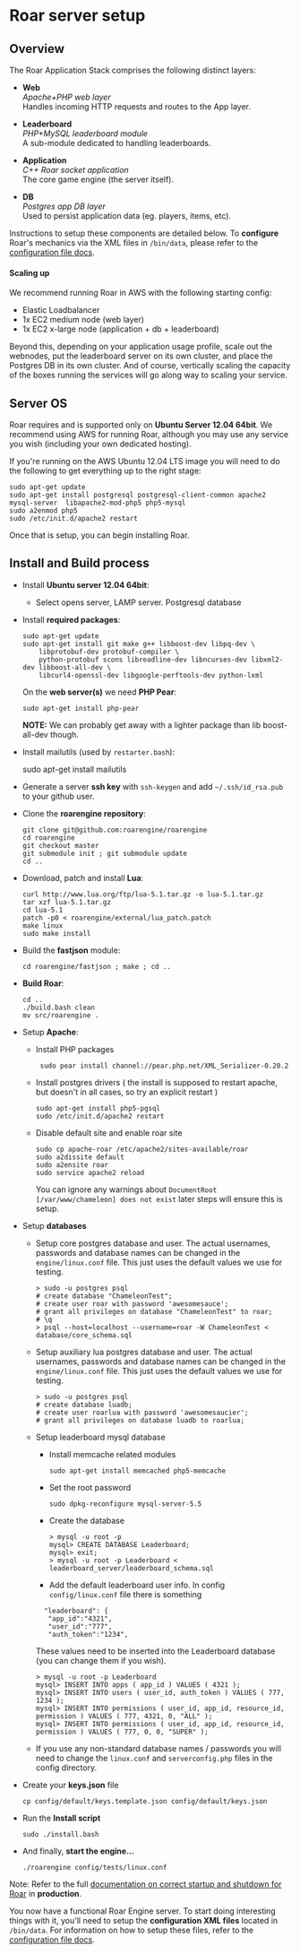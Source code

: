 # Roar server setup


## Overview
The Roar Application Stack comprises the following distinct layers:

- **Web**  
  _Apache+PHP web layer_  
  Handles incoming HTTP requests and routes to the App layer.

- **Leaderboard**  
  _PHP+MySQL leaderboard module_  
  A sub-module dedicated to handling leaderboards.

- **Application**  
  _C++ Roar socket application_  
  The core game engine (the server itself).

- **DB**  
  _Postgres app DB layer_  
  Used to persist application data (eg. players, items, etc).

Instructions to setup these components are detailed below. To **configure** Roar's mechanics via the XML files in `/bin/data`, please refer to the [configuration file docs](https://github.com/roarengine/roar-docs/tree/master/docs/configuration_files).

#### Scaling up
We recommend running Roar in AWS with the following starting config:

- Elastic Loadbalancer
- 1x EC2 medium node (web layer)
- 1x EC2 x-large node (application + db + leaderboard)

Beyond this, depending on your application usage profile, scale out the webnodes, put the leaderboard server on its own cluster, and place the Postgres DB in its own cluster. And of course, vertically scaling the capacity of the boxes running the services will go along way to scaling your service.


## Server OS

Roar requires and is supported only on **Ubuntu Server 12.04 64bit**. We recommend using AWS for running Roar, although you may use any service you wish (including your own dedicated hosting).

If you're running on the AWS Ubuntu 12.04 LTS image you will need to do the following to get everything up to the right stage:


    sudo apt-get update
    sudo apt-get install postgresql postgresql-client-common apache2 mysql-server  libapache2-mod-php5 php5-mysql
    sudo a2enmod php5
    sudo /etc/init.d/apache2 restart

Once that is setup, you can begin installing Roar. 


## Install and Build process

* Install **Ubuntu server 12.04 64bit**:
    * Select opens server, LAMP server. Postgresql database
* Install **required packages**:

     ~~~
     sudo apt-get update
     sudo apt-get install git make g++ libboost-dev libpq-dev \
         libprotobuf-dev protobuf-compiler \
         python-protobuf scons libreadline-dev libncurses-dev libxml2-dev libboost-all-dev \
         libcurl4-openssl-dev libgoogle-perftools-dev python-lxml
    ~~~

    On the **web server(s)** we need **PHP Pear**:

    ~~~
    sudo apt-get install php-pear
    ~~~

    **NOTE:** We can probably get away with a lighter package than lib boost-all-dev though.

* Install mailutils (used by `restarter.bash`):

    sudo apt-get install mailutils

* Generate a server **ssh key** with `ssh-keygen`  and add `~/.ssh/id_rsa.pub` to your github user.
* Clone the **roarengine repository**:
    ~~~
    git clone git@github.com:roarengine/roarengine
    cd roarengine
    git checkout master
    git submodule init ; git submodule update
    cd ..
    ~~~

* Download, patch and install **Lua**:

    ~~~
    curl http://www.lua.org/ftp/lua-5.1.tar.gz -o lua-5.1.tar.gz
    tar xzf lua-5.1.tar.gz
    cd lua-5.1
    patch -p0 < roarengine/external/lua_patch.patch
    make linux
    sudo make install
    ~~~

* Build the **fastjson** module:

    ~~~
    cd roarengine/fastjson ; make ; cd ..
    ~~~

* **Build Roar**:
    ~~~
    cd ..
    ./build.bash clean
    mv src/roarengine .
    ~~~

* Setup **Apache**:
    * Install PHP packages

        ~~~
         sudo pear install channel://pear.php.net/XML_Serializer-0.20.2
        ~~~

    * Install postgres drivers ( the install is supposed to restart apache, but doesn't in all cases, so try an explicit restart )

        ~~~
        sudo apt-get install php5-pgsql
        sudo /etc/init.d/apache2 restart
        ~~~

    * Disable default site and enable roar site

        ~~~
        sudo cp apache-roar /etc/apache2/sites-available/roar
        sudo a2dissite default
        sudo a2ensite roar
        sudo service apache2 reload
        ~~~

        You can ignore any warnings about `DocumentRoot [/var/www/chameleon] does not exist` later steps will ensure this is setup.

* Setup **databases**
    * Setup core postgres database and user.
         The actual usernames, passwords and database names can be changed in the `engine/linux.conf` file.
         This just uses the default values we use for testing.

        ~~~
        > sudo -u postgres psql
        # create database "ChameleonTest";
        # create user roar with password 'awesomesauce';
        # grant all privileges on database "ChameleonTest" to roar;
        # \q
        > psql --host=localhost --username=roar -W ChameleonTest < database/core_schema.sql
        ~~~

   * Setup auxiliary lua postgres database and user.
         The actual usernames, passwords and database names can be changed in the `engine/linux.conf` file.
         This just uses the default values we use for testing.

        ~~~
        > sudo -u postgres psql
        # create database luadb;
        # create user roarlua with password 'awesomesaucier';
        # grant all privileges on database luadb to roarlua;
        ~~~

    * Setup leaderboard mysql database

        * Install memcache related modules

             ~~~
             sudo apt-get install memcached php5-memcache
             ~~~

        * Set the root password

           ~~~
           sudo dpkg-reconfigure mysql-server-5.5
           ~~~

        * Create the database

           ~~~
           > mysql -u root -p
           mysql> CREATE DATABASE Leaderboard;
           mysql> exit;
           > mysql -u root -p Leaderboard < leaderboard_server/leaderboard_schema.sql
           ~~~

        * Add the default leaderboard user info. In config `config/linux.conf` file there is something

        ~~~
          "leaderboard": {
           "app_id":"4321",
           "user_id":"777",
           "auth_token":"1234",
        ~~~

        These values need to be inserted into the Leaderboard database (you can change them if you wish).

        ~~~
        > mysql -u root -p Leaderboard
        mysql> INSERT INTO apps ( app_id ) VALUES ( 4321 );
        mysql> INSERT INTO users ( user_id, auth_token ) VALUES ( 777, 1234 );
        mysql> INSERT INTO permissions ( user_id, app_id, resource_id, permission ) VALUES ( 777, 4321, 0, "ALL" );
        mysql> INSERT INTO permissions ( user_id, app_id, resource_id, permission ) VALUES ( 777, 0, 0, "SUPER" );
        ~~~

    * If you use any non-standard database names / passwords you will need to change the `linux.conf` and `serverconfig.php` files in the config directory.

* Create your **keys.json** file

    ~~~
    cp config/default/keys.template.json config/default/keys.json
    ~~~

* Run the **Install script**

    ~~~
    sudo ./install.bash
    ~~~

* And finally, **start the engine...**

    ~~~
    ./roarengine config/tests/linux.conf
    ~~~

Note: Refer to the full [documentation on correct startup and shutdown for Roar](https://github.com/roarengine/roar-docs/blob/master/docs/running.md) in **production**.

You now have a functional Roar Engine server. To start doing interesting things with it, you'll need to setup the **configuration XML files** located in `/bin/data`. For information on how to setup these files, refer to the [configuration file docs](https://github.com/roarengine/roar-docs/tree/master/docs/configuration_files).

